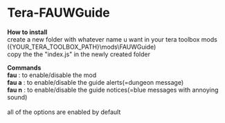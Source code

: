 # Tera-FAUWGuide
<strong>How to install</strong></br>
create a new folder with whatever name u want in your tera toolbox mods ({YOUR_TERA_TOOLBOX_PATH}\mods\FAUWGuide)</br>
copy the the "index.js" in the newly created folder</br>

<strong>Commands</strong></br>
  <strong>fau</strong> : to enable/disable the mod</br>
  <strong>fau a</strong> : to enable/disable the guide alerts(=dungeon message)</br>
  <strong>fau n</strong> : to enable/disable the guide notices(=blue messages with annoying sound)</br>    
all of the options are enabled by default
